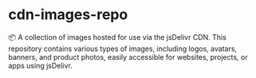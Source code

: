 # cdn-images-repo
📦 A collection of images hosted for use via the jsDelivr CDN. This repository contains various types of images, including logos, avatars, banners, and product photos, easily accessible for websites, projects, or apps using jsDelivr.
